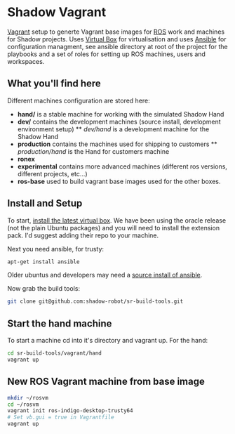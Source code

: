 Shadow Vagrant
==============

[Vagrant](http://vagrantup.com) setup to generte Vagrant base images for [ROS](http://ros.org) work and machines for Shadow projects. Uses [Virtual Box](https://www.virtualbox.org/) for virtualisation and uses [Ansible](http://ansible.com) for configuration managment, see ansible directory at root of the project for the playbooks and a set of roles for setting up ROS machines, users and workspaces.

## What you'll find here
Different machines configuration are stored here:

* **hand/** is a stable machine for working with the simulated Shadow Hand
* **dev/** contains the development machines (source install, development environment setup)
** *dev/hand* is a development machine for the Shadow Hand
* **production** contains the machines used for shipping to customers
** *production/hand* is the Hand for customers machine
* **ronex**
* **experimental** contains more advanced machines (different ros versions, different projects, etc...)
* **ros-base** used to build vagrant base images used for the other boxes.

## Install and Setup

To start, [install the latest virtual box](https://www.virtualbox.org/wiki/Linux_Downloads). We have been using the oracle release (not the plain Ubuntu packages) and you will need to install the extension pack. I'd suggest adding their repo to your machine.

Next you need ansible, for trusty:
```sh
apt-get install ansible
```

Older ubuntus and developers may need a [source install of ansible](http://docs.ansible.com/intro_installation.html#running-from-source).

Now grab the build tools:
```sh
git clone git@github.com:shadow-robot/sr-build-tools.git
```

## Start the hand machine

To start a machine cd into it's directory and vagrant up. For the hand:

```sh
cd sr-build-tools/vagrant/hand
vagrant up
```

## New ROS Vagrant machine from base image

```sh
mkdir ~/rosvm
cd ~/rosvm
vagrant init ros-indigo-desktop-trusty64
# Set vb.gui = true in Vagrantfile
vagrant up
```
